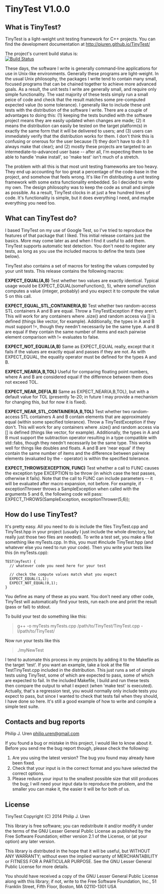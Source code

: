 TinyTest V1.0.0
===============

What is TinyTest?
-----------------

TinyTest is a light-weight unit testing framework for C++ projects. You can
find the development documentation at http://pjuren.github.io/TinyTest/

The project's current build status is:  
[![Build Status](https://travis-ci.org/pjuren/TinyTest.svg?branch=master)](https://travis-ci.org/pjuren/TinyTest)

These days, the software I write is generally command-line applications for use
in Unix-like environments. Generally these programs are light-weight. In the
usual Unix philosophy, the packages I write tend to contain many small, focused
programs that can be chained together to achieve more advanced goals. As a
result, the unit tests I write are generally small, and require only simple
functionality. The vast majority of these tests simply run a small peice of
code and check that the result matches some pre-computed expected value (to some
tolerance). I generally like to include these unit tests with the distribution
of the software I write. There are a couple of advantages to doing this: (1)
keeping the tests bundled with the software project means they are easily
updated when changes are made; (2) it means the distribution can easily be
tested on the target platform(s) in exactly the same form that it will be
delivered to users; and (3) users can immediately verify that the distribution
works for them. I don't think this is confusing or onerous for the user because
(1) they don't have to do it (I always make that clear); and (2) mostly these
projects are targeted to an intermediate-to-advanced user base -- after all, I'm
expecting them to be able to handle 'make install', so 'make test' isn't much
of a stretch.

The problem with all this is that most unit testing frameworks are too heavy.
They end up accounting for too great a percentage of the code-base in the
project, and somehow that feels wrong. It's like I'm distributing a unit
testing framework with some extra functionality embedded. So I decided to write
my own. The design philosophy was to keep the code as small and simple as
possible. As a result, TinyTest clocks in at just a few hundred lines of code.
It's functionality is simple, but it does everything I need, and maybe
everything you need too.

What can TinyTest do?
---------------------

I based TinyTest on my use of Google Test, so I've tried to reproduce the
features of that package that I liked. This initial release contains just the
basics. More may come later as and when I find it useful to add them. TinyTest
supports automatic test detection. You don't need to register any tests, as
long as you use the included macros to define the tests (see below).

TinyTest also contains a set of macros for testing the values computed by
your unit tests. This release contains the following macros:

**EXPECT_EQUAL(A,B)**                   Test whether two values are exactly
                                        identical. Typical usage would be
EXPECT_EQUAL(someFunction(), 5), where someFunction computes a value (integer,
probably) and you expect it to compute the value 5 on this call.

**EXPECT_EQUAL_STL_CONTAINER(A,B)**     Test whether two random-access STL
                                        containers A and B are equal. Throw a
TinyTestException if they aren't. This will work for any containers where
.size() and random access via [] is defined (things like vector, for example).
Additionally, the types in A and B must support !=, though they needn't
necessarily be the same type. A and B are equal if they contain the same number
of items and each pairwise element comparison with != evaluates to false.

**EXPECT_NOT_EQUAL(A,B)**               Same as EXPECT_EQUAL really, except that
                                        it fails if the values are exactly equal
and passes if they are not. As with EXPECT_EQUAL, the equality operator must be
defined for the types A and B.

**EXPECT_NEAR(A,B,TOL)**                Useful for comparing floating point
                                        numbers, where A and B are considered
equal if the difference between them does not exceed TOL.

**EXPECT_NEAR_DEF(A,B)**                Same as EXPECT_NEAR(A,B,TOL), but with
                                        a default value for TOL (presently
1e-20; in future I may provide a mechanism for changing this, but for now it is
fixed).

**EXPECT_NEAR_STL_CONTAINER(A,B,TOL)**  Test whether two random-access STL
                                        containers A and B contain elements
that are approximately equal (within some specified tolerance). Throw a
TinyTestException if they don't. This will work for any containers where .size()
and random access via [] is defined (things like vector, for example).
Additionally, the types in A and B must support the subtraction operator
resulting in a type compatible with std::fabs, though they needn't necessarily
be the same type. This works well for things like doubles and floats. A and B
are 'near equal' if they contain the same number of items and the difference
between pairwise elements (evaluated by the - operator) is within the specified
tolerance.

**EXPECT_THROWS(EXCEPTION, FUNC)**      Test whether a call to FUNC causes the 
                                        exception type EXCEPTION to be throw 
(in which case the test passes, otherwise it fails). Note that the call to FUNC
can include parameters -- it will be evaluated after macro expansion, not 
before. For example, if exceptionThrower throws a SampleException when called
with the arguments 5 and 6, the following code will pass: 
EXPECT_THROWS(SampleException, exceptionThrower(5,6));

How do I use TinyTest?
----------------------

It's pretty easy. All you need to do is include the files TinyTest.cpp and
TinyTest.hpp in your project (usually I just include the whole directory,
but really just those two files are needed). To write a test set, you make
a file something like myTests.cpp. In this, you must #include TinyTest.hpp
(and whatever else you need to run your code). Then you write your tests like
this (in myTests.cpp):

    TEST(myTest) {
      // whatever code you need here for your test

      // check the compute values match what you expect
      EXPECT_EQUAL(1,1);
      EXPECT_NOT_EQUAL(0,1);
    }

You define as many of these as you want. You don't need any other code,
TinyTest will automatically find your tests, run each one and print the
result (pass or fail) to stdout.

To build your test do something like this:

> g++ -o myTests myTests.cpp /path/to/TinyTest/TinyTest.cpp -I/path/to/TinyTest/

Now run your tests like this

> ./myNewTest

I tend to automate this process in my projects by adding it to the Makefile as
the target 'test'. If you want an example, take a look at the file
TestTinyTest.cpp included in the distribution. This just runs a set of simple
tests using TinyTest, some of which are expected to pass, some of which are
expected to fail. In the included Makefile, I build and run these tests then
compare the output to what I expect (when 'make test' is executed). Actually,
that's a regression test, you would normally only include tests you expect to
pass, but since I wanted to check that tests fail when they should, I have
done so here. It's still a good example of how to write and compile a simple
test suite.  

Contacts and bug reports
------------------------

Philip J. Uren
philip.uren@gmail.com

If you found a bug or mistake in this project, I would like
to know about it. Before you send me the bug report though,
please check the following:

1. Are you using the latest version? The bug you found may already have been
   fixed.
2. Check that your input is in the correct format and you have selected
   the correct options.
3. Please reduce your input to the smallest possible size that still
   produces the bug; I will need your input data to reproduce the
	 problem, and the smaller you can make it, the easier it will be
	 for both of us.

License
-------
TinyTest
Copyright (C) 2014 Philip J. Uren

This library is free software; you can redistribute it and/or
modify it under the terms of the GNU Lesser General Public
License as published by the Free Software Foundation; either
version 2.1 of the License, or (at your option) any later version.

This library is distributed in the hope that it will be useful,
but WITHOUT ANY WARRANTY; without even the implied warranty of
MERCHANTABILITY or FITNESS FOR A PARTICULAR PURPOSE.  See the GNU
Lesser General Public License for more details.

You should have received a copy of the GNU Lesser General Public
License along with this library; if not, write to the Free Software
Foundation, Inc., 51 Franklin Street, Fifth Floor, Boston, MA  02110-1301
USA
